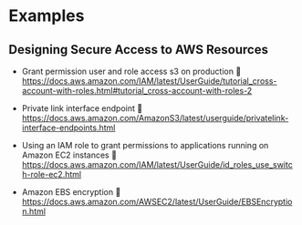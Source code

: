 # Examples
## Designing Secure Access to AWS Resources
- Grant permission user and role access s3 on production
🔗 https://docs.aws.amazon.com/IAM/latest/UserGuide/tutorial_cross-account-with-roles.html#tutorial_cross-account-with-roles-2

- Private link interface endpoint
🔗 https://docs.aws.amazon.com/AmazonS3/latest/userguide/privatelink-interface-endpoints.html

- Using an IAM role to grant permissions to applications running on Amazon EC2 instances
🔗 https://docs.aws.amazon.com/IAM/latest/UserGuide/id_roles_use_switch-role-ec2.html

- Amazon EBS encryption
🔗 https://docs.aws.amazon.com/AWSEC2/latest/UserGuide/EBSEncryption.html
